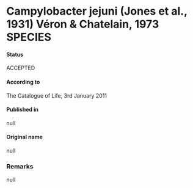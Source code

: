 # Campylobacter jejuni (Jones et al., 1931) Véron & Chatelain, 1973 SPECIES

#### Status
ACCEPTED

#### According to
The Catalogue of Life, 3rd January 2011

#### Published in
null

#### Original name
null

### Remarks
null